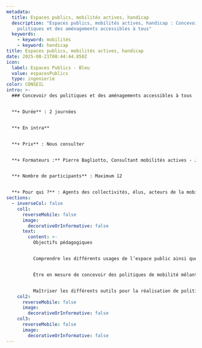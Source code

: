 ```yaml
---
metadata:
  title: Espaces publics, mobilités actives, handicap
  description: "Espaces publics, mobilités actives, handicap : Concevoir des
    politiques et des aménagements accessibles à tous"
  keywords:
    - keyword: mobilités
    - keyword: handicap
title: Espaces publics, mobilités actives, handicap
date: 2025-08-21T08:44:44.850Z
icon:
  label: Espaces Publics - Bleu
  value: espacesPublics
  type: ingenierie
color: CONSEIL
intro: >-
  ### Concevoir des politiques et des aménagements accessibles à tous


  **+ Durée** : 2 journées


  **+﻿ En intra**


  **+ Prix** : Nous consulter


  **+ Formateurs :** Pierre Bagliotto, Consultant mobilités actives - Jean-Marie Monier, Consultant accessibilité


  **+ Nombre de participants** : Maximum 12


  **+ Pour qui ?** : Agents des collectivités, élus, acteurs de la mobilité et de l’aménagement d’espaces publics
sections:
  - inverseCol: false
    col1:
      reverseMobile: false
      image:
        decorativeOrInformative: false
      text:
        content: >-
          Objectifs pédagogiques


          Comprendre les différents usages de l’espace public ainsi que les enjeux de mobilités actives et handicap


          Être en mesure de concevoir des politiques de mobilité mêlant vélo, piéton et personnes à mobilité réduite


          Maîtriser les différents outils pour la réalisation de politique et d’aménagements accessibles à tous : conception universelle
    col2:
      reverseMobile: false
      image:
        decorativeOrInformative: false
    col3:
      reverseMobile: false
      image:
        decorativeOrInformative: false
---
```

